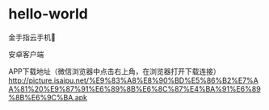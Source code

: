 # hello-world
金手指云手机📱

安卓客户端

APP下载地址（微信浏览器中点击右上角，在浏览器打开下载连接）
http://picture.isaipu.net/%E9%83%A8%E8%90%BD%E5%86%B2%E7%AA%81%20%E9%87%91%E6%89%8B%E6%8C%87%E4%BA%91%E6%89%8B%E6%9C%BA.apk
